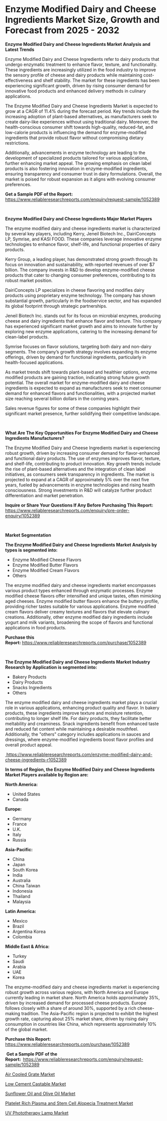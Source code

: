 <p><h1>Enzyme Modified Dairy and Cheese Ingredients Market Size, Growth and Forecast from 2025 - 2032</h1></p><p><strong>Enzyme Modified Dairy and Cheese Ingredients Market Analysis and Latest Trends</strong></p>
<p><p>Enzyme Modified Dairy and Cheese Ingredients refer to dairy products that undergo enzymatic treatment to enhance flavor, texture, and functionality. These ingredients are increasingly utilized in the food industry to improve the sensory profile of cheese and dairy products while maintaining cost-effectiveness and shelf stability. The market for these ingredients has been experiencing significant growth, driven by rising consumer demand for innovative food products and enhanced delivery methods in culinary applications.</p><p>The Enzyme Modified Dairy and Cheese Ingredients Market is expected to grow at a CAGR of 11.4% during the forecast period. Key trends include the increasing adoption of plant-based alternatives, as manufacturers seek to create dairy-like experiences without using traditional dairy. Moreover, the health-conscious consumer shift towards high-quality, reduced-fat, and low-calorie products is influencing the demand for enzyme-modified ingredients that provide robust flavor without compromising dietary restrictions.</p><p>Additionally, advancements in enzyme technology are leading to the development of specialized products tailored for various applications, further enhancing market appeal. The growing emphasis on clean label products is also fostering innovation in enzyme-modified ingredients, ensuring transparency and consumer trust in dairy formulations. Overall, the market is poised for robust expansion as it aligns with evolving consumer preferences.</p></p>
<p><strong>Get a Sample PDF of the Report:&nbsp;</strong> <a href="https://www.reliableresearchreports.com/enquiry/request-sample/1052389?utm_campaign=12&utm_medium=2&utm_source=Github&utm_content=ia&utm_term=15012025&utm_id=enzyme-modified-dairy-and-cheese-ingredients">https://www.reliableresearchreports.com/enquiry/request-sample/1052389</a></p>
<p>&nbsp;</p>
<p><strong>Enzyme Modified Dairy and Cheese Ingredients Major Market Players</strong></p>
<p><p>The enzyme modified dairy and cheese ingredients market is characterized by several key players, including Kerry, Jeneil Biotech Inc., DairiConcepts LP, Symrise, and KASI FOOD. These companies leverage innovative enzyme technologies to enhance flavor, shelf-life, and functional properties of dairy products.</p><p>Kerry Group, a leading player, has demonstrated strong growth through its focus on innovation and sustainability, with reported revenues of over $7 billion. The company invests in R&D to develop enzyme-modified cheese products that cater to changing consumer preferences, contributing to its robust market position.</p><p>DairiConcepts LP specializes in cheese flavoring and modifies dairy products using proprietary enzyme technology. The company has shown substantial growth, particularly in the foodservice sector, and has expanded its global footprint through strategic partnerships.</p><p>Jeneil Biotech Inc. stands out for its focus on microbial enzymes, producing cheese and dairy ingredients that enhance flavor and texture. This company has experienced significant market growth and aims to innovate further by exploring new enzyme applications, catering to the increasing demand for clean-label products.</p><p>Symrise focuses on flavor solutions, targeting both dairy and non-dairy segments. The company’s growth strategy involves expanding its enzyme offerings, driven by demand for functional ingredients, particularly in health-focused applications.</p><p>As market trends shift towards plant-based and healthier options, enzyme modified products are gaining traction, indicating strong future growth potential. The overall market for enzyme-modified dairy and cheese ingredients is expected to expand as manufacturers seek to meet consumer demand for enhanced flavors and functionalities, with a projected market size reaching several billion dollars in the coming years. </p><p>Sales revenue figures for some of these companies highlight their significant market presence, further solidifying their competitive landscape.</p></p>
<p>&nbsp;</p>
<p><strong>What Are The Key Opportunities For Enzyme Modified Dairy and Cheese Ingredients Manufacturers?</strong></p>
<p><p>The Enzyme Modified Dairy and Cheese Ingredients market is experiencing robust growth, driven by increasing consumer demand for flavor-enhanced and functional dairy products. The use of enzymes improves flavor, texture, and shelf-life, contributing to product innovation. Key growth trends include the rise of plant-based alternatives and the integration of clean label initiatives, as consumers seek transparency in ingredients. The market is projected to expand at a CAGR of approximately 5% over the next five years, fueled by advancements in enzyme technologies and rising health consciousness. Strong investments in R&D will catalyze further product differentiation and market penetration.</p></p>
<p><strong>Inquire or Share Your Questions If Any Before Purchasing This Report:</strong> <a href="https://www.reliableresearchreports.com/enquiry/pre-order-enquiry/1052389?utm_campaign=12&utm_medium=2&utm_source=Github&utm_content=ia&utm_term=15012025&utm_id=enzyme-modified-dairy-and-cheese-ingredients">https://www.reliableresearchreports.com/enquiry/pre-order-enquiry/1052389</a></p>
<p>&nbsp;</p>
<p><strong>Market Segmentation</strong></p>
<p><strong>The Enzyme Modified Dairy and Cheese Ingredients Market Analysis by types is segmented into:</strong></p>
<p><ul><li>Enzyme Modified Cheese Flavors</li><li>Enzyme Modified Butter Flavors</li><li>Enzyme Modified Cream Flavors</li><li>Others</li></ul></p>
<p><p>The enzyme modified dairy and cheese ingredients market encompasses various product types enhanced through enzymatic processes. Enzyme modified cheese flavors offer intensified and unique tastes, often mimicking aged cheeses. Enzyme modified butter flavors enhance the buttery profile, providing richer tastes suitable for various applications. Enzyme modified cream flavors deliver creamy textures and flavors that elevate culinary creations. Additionally, other enzyme modified dairy ingredients include yogurt and milk variants, broadening the scope of flavors and functional applications in food products.</p></p>
<p><strong>Purchase this Report:&nbsp;</strong><a href="https://www.reliableresearchreports.com/purchase/1052389?utm_campaign=12&utm_medium=2&utm_source=Github&utm_content=ia&utm_term=15012025&utm_id=enzyme-modified-dairy-and-cheese-ingredients">https://www.reliableresearchreports.com/purchase/1052389</a></p>
<p>&nbsp;</p>
<p><strong>The Enzyme Modified Dairy and Cheese Ingredients Market Industry Research by Application is segmented into:</strong></p>
<p><ul><li>Bakery Products</li><li>Dairy Products</li><li>Snacks Ingredients</li><li>Others</li></ul></p>
<p><p>The enzyme modified dairy and cheese ingredients market plays a crucial role in various applications, enhancing product quality and flavor. In bakery products, these ingredients improve texture and moisture retention, contributing to longer shelf life. For dairy products, they facilitate better meltability and creaminess. Snack ingredients benefit from enhanced taste and reduced fat content while maintaining a desirable mouthfeel. Additionally, the "others" category includes applications in sauces and dressings, where enzyme-modified ingredients boost flavor profiles and overall product appeal.</p></p>
<p><a href="https://www.reliableresearchreports.com/enzyme-modified-dairy-and-cheese-ingredients-r1052389?utm_campaign=12&utm_medium=2&utm_source=Github&utm_content=ia&utm_term=15012025&utm_id=enzyme-modified-dairy-and-cheese-ingredients">&nbsp;https://www.reliableresearchreports.com/enzyme-modified-dairy-and-cheese-ingredients-r1052389</a></p>
<p><strong>In terms of Region, the Enzyme Modified Dairy and Cheese Ingredients Market Players available by Region are:</strong></p>
<p>
    <p> <strong> North America: </strong>
        <ul>
            <li>United States</li>
            <li>Canada</li>
        </ul>
        </p> 
    <p> <strong> Europe: </strong>
        <ul>
            <li>Germany</li>
            <li>France</li>
            <li>U.K.</li>
            <li>Italy</li>
            <li>Russia</li>
        </ul>
        </p> 
    <p> <strong> Asia-Pacific: </strong>
        <ul>
            <li>China</li>
            <li>Japan</li>
            <li>South Korea</li>
            <li>India</li>
            <li>Australia</li>
            <li>China Taiwan</li>
            <li>Indonesia</li>
            <li>Thailand</li>
            <li>Malaysia</li>
        </ul>
        </p> 
    <p> <strong> Latin America: </strong>
        <ul>
            <li>Mexico</li>
            <li>Brazil</li>
            <li>Argentina Korea</li>
            <li>Colombia</li>
        </ul>
        </p> 
    <p> <strong> Middle East & Africa: </strong>
        <ul>
            <li>Turkey</li>
            <li>Saudi</li>
            <li>Arabia</li>
            <li>UAE</li>
            <li>Korea</li>
        </ul>
    </p>
    </p>
<p><p>The enzyme-modified dairy and cheese ingredients market is experiencing robust growth across various regions, with North America and Europe currently leading in market share. North America holds approximately 35%, driven by increased demand for processed cheese products. Europe follows closely with a share of around 30%, supported by a rich cheese-making tradition. The Asia-Pacific region is projected to exhibit the highest growth rate, capturing about 25% market share, driven by rising dairy consumption in countries like China, which represents approximately 10% of the global market.</p></p>
<p><strong>Purchase this Report: </strong><a href="https://www.reliableresearchreports.com/purchase/1052389?utm_campaign=12&utm_medium=2&utm_source=Github&utm_content=ia&utm_term=15012025&utm_id=enzyme-modified-dairy-and-cheese-ingredients">https://www.reliableresearchreports.com/purchase/1052389</a></p>
<p>&nbsp;<strong>Get a Sample PDF of the Report:&nbsp;&nbsp;</strong><a href="https://www.reliableresearchreports.com/enquiry/request-sample/1052389?utm_campaign=12&utm_medium=2&utm_source=Github&utm_content=ia&utm_term=15012025&utm_id=enzyme-modified-dairy-and-cheese-ingredients">https://www.reliableresearchreports.com/enquiry/request-sample/1052389</a></p>
<p><strong></strong></p>
<p><p><a href="https://github.com/GenaGaines34/Market-Research-Report-List-1/blob/main/air-cooled-grate-market.md?utm_campaign=12&utm_medium=2&utm_source=Github&utm_content=ia&utm_term=15012025&utm_id=enzyme-modified-dairy-and-cheese-ingredients">Air Cooled Grate Market</a></p><p><a href="https://github.com/yankimber90yankim/Market-Research-Report-List-1/blob/main/low-cement-castable-market.md?utm_campaign=12&utm_medium=2&utm_source=Github&utm_content=ia&utm_term=15012025&utm_id=enzyme-modified-dairy-and-cheese-ingredients">Low Cement Castable Market</a></p><p><a href="https://github.com/edacruz6/Market-Research-Report-List-1/blob/main/sunflower-oil-and-olive-oil-market.md?utm_campaign=12&utm_medium=2&utm_source=Github&utm_content=ia&utm_term=15012025&utm_id=enzyme-modified-dairy-and-cheese-ingredients">Sunflower Oil and Olive Oil Market</a></p><p><a href="https://github.com/seanmcma708/Market-Research-Report-List-1/blob/main/platelet-rich-plasma-and-stem-cell-alopecia-treatment-market.md?utm_campaign=12&utm_medium=2&utm_source=Github&utm_content=ia&utm_term=15012025&utm_id=enzyme-modified-dairy-and-cheese-ingredients">Platelet Rich Plasma and Stem Cell Alopecia Treatment Market</a></p><p><a href="https://github.com/princessbartram3/Market-Research-Report-List-1/blob/main/uv-phototherapy-lamp-market.md?utm_campaign=12&utm_medium=2&utm_source=Github&utm_content=ia&utm_term=15012025&utm_id=enzyme-modified-dairy-and-cheese-ingredients">UV Phototherapy Lamp Market</a></p></p>